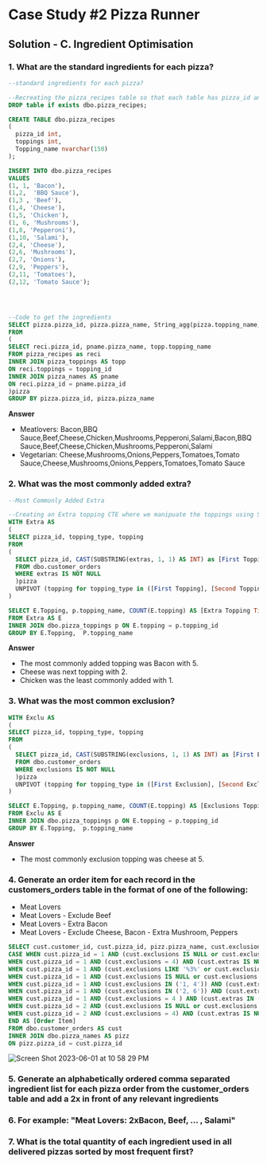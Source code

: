 # Case Study #2 Pizza Runner

## Solution - C. Ingredient Optimisation

### 1. What are the standard ingredients for each pizza?
```sql
--standard ingredients for each pizza?

--Recreating the pizza_recipes table so that each table has pizza_id and its topping
DROP table if exists dbo.pizza_recipes;

CREATE TABLE dbo.pizza_recipes
(
  pizza_id int,
  toppings int,
  Topping_name nvarchar(150)
);

INSERT INTO dbo.pizza_recipes
VALUES
(1, 1, 'Bacon'),
(1,2,  'BBQ Sauce'),
(1,3 , 'Beef'),
(1,4, 'Cheese'),
(1,5, 'Chicken'),
(1, 6, 'Mushrooms'),
(1,8, 'Pepperoni'),
(1,10, 'Salami'),
(2,4, 'Cheese'),
(2,6, 'Mushrooms'),
(2,7, 'Onions'),
(2,9, 'Peppers'),
(2,11, 'Tomatoes'),
(2,12, 'Tomato Sauce');




--Code to get the ingredients 
SELECT pizza.pizza_id, pizza.pizza_name, String_agg(pizza.topping_name,',') AS [Standard Ingredients]
FROM 
(
SELECT reci.pizza_id, pname.pizza_name, topp.topping_name
FROM pizza_recipes as reci
INNER JOIN pizza_toppings AS topp
ON reci.toppings = topping_id
INNER JOIN pizza_names AS pname 
ON reci.pizza_id = pname.pizza_id
)pizza
GROUP BY pizza.pizza_id, pizza.pizza_name

```
**Answer**
- Meatlovers: Bacon,BBQ Sauce,Beef,Cheese,Chicken,Mushrooms,Pepperoni,Salami,Bacon,BBQ Sauce,Beef,Cheese,Chicken,Mushrooms,Pepperoni,Salami
- Vegetarian: Cheese,Mushrooms,Onions,Peppers,Tomatoes,Tomato Sauce,Cheese,Mushrooms,Onions,Peppers,Tomatoes,Tomato Sauce

### 2. What was the most commonly added extra?

```sql
--Most Commonly Added Extra

--Creating an Extra topping CTE where we manipuate the toppings using Substrings For Extras.
WITH Extra AS
(
SELECT pizza_id, topping_type, topping
FROM 
(
  SELECT pizza_id, CAST(SUBSTRING(extras, 1, 1) AS INT) as [First Topping], CAST(SUBSTRING(extras,3,3) AS INT) AS [Second Topping]
  FROM dbo.customer_orders
  WHERE extras IS NOT NULL
  )pizza
  UNPIVOT (topping for topping_type in ([First Topping], [Second Topping])) as unpvt
)

SELECT E.Topping, p.topping_name, COUNT(E.topping) AS [Extra Topping Time]
FROM Extra AS E
INNER JOIN dbo.pizza_toppings p ON E.topping = p.topping_id
GROUP BY E.Topping,  P.topping_name

```

**Answer**
- The most commonly added topping was Bacon with 5.
- Cheese was next topping with 2.
- Chicken was the least commonly added with 1.




### 3. What was the most common exclusion?

```sql
WITH Exclu AS
(
SELECT pizza_id, topping_type, topping
FROM 
(
  SELECT pizza_id, CAST(SUBSTRING(exclusions, 1, 1) AS INT) as [First Exclusion], CAST(SUBSTRING(exclusions,3,3) AS INT) AS [Second Exclusion]
  FROM dbo.customer_orders
  WHERE exclusions IS NOT NULL
  )pizza
  UNPIVOT (topping for topping_type in ([First Exclusion], [Second Exclusion])) as unpvt
)

SELECT E.Topping, p.topping_name, COUNT(E.topping) AS [Exclusions Topping Time]
FROM Exclu AS E
INNER JOIN dbo.pizza_toppings p ON E.topping = p.topping_id
GROUP BY E.Topping,  p.topping_name
```
**Answer**
- The most commonly exclusion topping was cheese at 5.



### 4. Generate an order item for each record in the customers_orders table in the format of one of the following:
- Meat Lovers
- Meat Lovers - Exclude Beef
- Meat Lovers - Extra Bacon
- Meat Lovers - Exclude Cheese, Bacon - Extra Mushroom, Peppers

```sql
SELECT cust.customer_id, cust.pizza_id, pizz.pizza_name, cust.exclusions, cust.extras,
CASE WHEN cust.pizza_id = 1 AND (cust.exclusions IS NULL or cust.exclusions = 0) AND (cust.extras IS NULL or cust.extras = 0) THEN 'Meat Lovers'
WHEN cust.pizza_id = 1 AND (cust.exclusions = 4) AND (cust.extras IS NULL or cust.extras = 0) THEN 'Meat Lovers - Exclude Cheese'
WHEN cust.pizza_id = 1 AND (cust.exclusions LIKE '%3%' or cust.exclusions = 3) AND (cust.extras IS NULL or cust.extras = 0) THEN 'Meat Lovers - Exclude Beef'
WHEN cust.pizza_id = 1 AND (cust.exclusions IS NULL or cust.exclusions = 0) AND (cust.extras LIKE '%1%' or cust.extras = 1) THEN 'Meat Lovers - Extra Bacon'
WHEN cust.pizza_id = 1 AND (cust.exclusions IN ('1, 4')) AND (cust.extras IN ('6, 9')) THEN ' Meat Lovers - Exclude Cheese, Bacon - Extra Mushroom, Peppers'
WHEN cust.pizza_id = 1 AND (cust.exclusions IN ('2, 6')) AND (cust.extras IN ('1, 4')) THEN ' Meat Lovers - Exclude BBQ Sauce, Mushroom - Extra Bacon, Cheese'
WHEN cust.pizza_id = 1 AND (cust.exclusions = 4 ) AND (cust.extras IN ('1, 5')) THEN ' Meat Lovers - Exclude Cheese - Extra Bacon, Chicken' 
WHEN cust.pizza_id = 2 AND (cust.exclusions IS NULL or cust.exclusions = 0) AND (cust.extras IS NULL or cust.extras = 0) THEN 'Vegeterian'
WHEN cust.pizza_id = 2 AND (cust.exclusions = 4) AND (cust.extras IS NULL or cust.extras = 0) THEN 'Vegeterian - Exclude Cheese' 
END AS [Order Item]
FROM dbo.customer_orders AS cust 
INNER JOIN dbo.pizza_names AS pizz 
ON pizz.pizza_id = cust.pizza_id

```

![Screen Shot 2023-06-01 at 10 58 29 PM](https://github.com/KennethManzi1/8-week-SQL-Challenge/assets/120513764/4e586f49-ce6d-4cf4-8a2b-3fd9de7e44f7)


### 5. Generate an alphabetically ordered comma separated ingredient list for each pizza order from the customer_orders table and add a 2x in front of any relevant ingredients

### 6. For example: "Meat Lovers: 2xBacon, Beef, ... , Salami"

### 7. What is the total quantity of each ingredient used in all delivered pizzas sorted by most frequent first?
